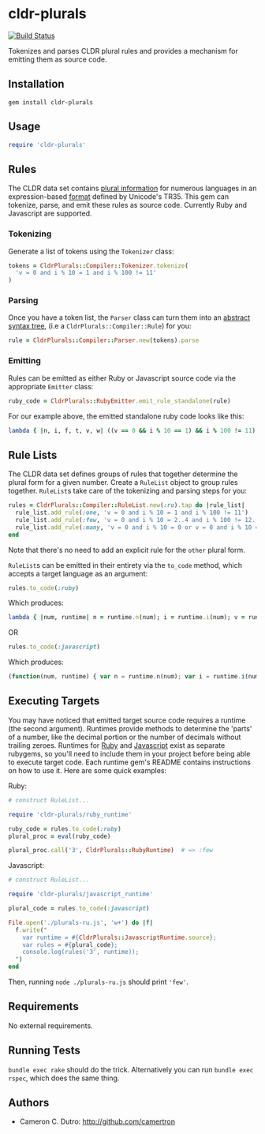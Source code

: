 cldr-plurals
=================

[![Build Status](https://travis-ci.org/camertron/cldr-plurals.svg?branch=master)](http://travis-ci.org/camertron/cldr-plurals)

Tokenizes and parses CLDR plural rules and provides a mechanism for emitting them as source code.

## Installation

`gem install cldr-plurals`

## Usage

```ruby
require 'cldr-plurals'
```

## Rules

The CLDR data set contains [plural information](http://unicode.org/cldr/trac/browser/tags/release-26-d04/common/supplemental/plurals.xml) for numerous languages in an expression-based [format](http://www.unicode.org/reports/tr35/tr35-numbers.html#Language_Plural_Rules) defined by Unicode's TR35. This gem can tokenize, parse, and emit these rules as source code. Currently Ruby and Javascript are supported.

### Tokenizing

Generate a list of tokens using the `Tokenizer` class:

```ruby
tokens = CldrPlurals::Compiler::Tokenizer.tokenize(
  'v = 0 and i % 10 = 1 and i % 100 != 11'
)
```

### Parsing

Once you have a token list, the `Parser` class can turn them into an [abstract syntax tree](http://en.wikipedia.org/wiki/Abstract_syntax_tree), (i.e a `CldrPlurals::Compiler::Rule`) for you:

```ruby
rule = CldrPlurals::Compiler::Parser.new(tokens).parse
```

### Emitting

Rules can be emitted as either Ruby or Javascript source code via the appropriate `Emitter` class:

```ruby
ruby_code = CldrPlurals::RubyEmitter.emit_rule_standalone(rule)
```

For our example above, the emitted standalone ruby code looks like this:

```ruby
lambda { |n, i, f, t, v, w| ((v == 0 && i % 10 == 1) && i % 100 != 11) }
```

## Rule Lists

The CLDR data set defines groups of rules that together determine the plural form for a given number. Create a `RuleList` object to group rules together. `RuleList`s take care of the tokenizing and parsing steps for you:

```ruby
rules = CldrPlurals::Compiler::RuleList.new(:ru).tap do |rule_list|
  rule_list.add_rule(:one, 'v = 0 and i % 10 = 1 and i % 100 != 11')
  rule_list.add_rule(:few, 'v = 0 and i % 10 = 2..4 and i % 100 != 12..14')
  rule_list.add_rule(:many, 'v = 0 and i % 10 = 0 or v = 0 and i % 10 = 5..9 or v = 0 and i % 100 = 11..14')
end
```

Note that there's no need to add an explicit rule for the `other` plural form.

`RuleList`s can be emitted in their entirety via the `to_code` method, which accepts a target language as an argument:

```ruby
rules.to_code(:ruby)
```

Which produces:

```ruby
lambda { |num, runtime| n = runtime.n(num); i = runtime.i(num); v = runtime.v(num); w = runtime.w(num); f = runtime.f(num); t = runtime.t(num); (((v == 0 && i % 10 == 1) && i % 100 != 11) ? :one : (((v == 0 && (2..4).include?(i % 10)) && !(12..14).include?(i % 100)) ? :few : ((((v == 0 && i % 10 == 0) || (v == 0 && (5..9).include?(i % 10))) || (v == 0 && (11..14).include?(i % 100))) ? :many : :other))) }
```

OR

```ruby
rules.to_code(:javascript)
```

Which produces:

```javascript
(function(num, runtime) { var n = runtime.n(num); var i = runtime.i(num); var v = runtime.v(num); var w = runtime.w(num); var f = runtime.f(num); var t = runtime.t(num); return (((v == 0 && i % 10 == 1) && i % 100 != 11) ? 'one' : (((v == 0 && ((i % 10 >= 2) && (i % 10 <= 4))) && !((i % 100 >= 12) && (i % 100 <= 14))) ? 'few' : ((((v == 0 && i % 10 == 0) || (v == 0 && ((i % 10 >= 5) && (i % 10 <= 9)))) || (v == 0 && ((i % 100 >= 11) && (i % 100 <= 14)))) ? 'many' : 'other'))); })
```

## Executing Targets

You may have noticed that emitted target source code requires a runtime (the second argument). Runtimes provide methods to determine the 'parts' of a number, like the decimal portion or the number of decimals without trailing zeroes. Runtimes for [Ruby](https://github.com/camertron/cldr-plurals-runtime-rb) and [Javascript](https://github.com/camertron/cldr-plurals-runtime-js) exist as separate rubygems, so you'll need to include them in your project before being able to execute target code. Each runtime gem's README contains instructions on how to use it. Here are some quick examples:

Ruby:

```ruby
# construct RuleList...

require 'cldr-plurals/ruby_runtime'

ruby_code = rules.to_code(:ruby)
plural_proc = eval(ruby_code)

plural_proc.call('3', CldrPlurals::RubyRuntime)  # => :few
```

Javascript:

```ruby
# construct RuleList...

require 'cldr-plurals/javascript_runtime'

plural_code = rules.to_code(:javascript)

File.open('./plurals-ru.js', 'w+') do |f|
  f.write("
    var runtime = #{CldrPlurals::JavascriptRuntime.source};
    var rules = #{plural_code};
    console.log(rules('3', runtime));
  ")
end
```

Then, running `node ./plurals-ru.js` should print `'few'`.

## Requirements

No external requirements.

## Running Tests

`bundle exec rake` should do the trick. Alternatively you can run `bundle exec rspec`, which does the same thing.

## Authors

* Cameron C. Dutro: http://github.com/camertron
